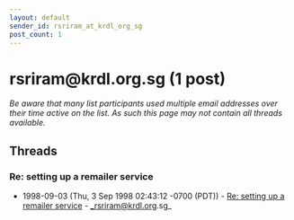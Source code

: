 ```yaml
---
layout: default
sender_id: rsriram_at_krdl_org_sg
post_count: 1
---
```


# rsriram<span>@</span>krdl.org.sg (1 post)

_Be aware that many list participants used multiple email addresses over their time active on the list. As such this page may not contain all threads available._

## Threads

### Re: setting up a remailer service
+ 1998-09-03 (Thu, 3 Sep 1998 02:43:12 -0700 (PDT)) - [Re: setting up a remailer service](/archive/1998/09/87729d87ab8409e922e6d52931c89047f282f76c95de26b00fb36dd6bcc961e2) - _rsriram@krdl.org.sg_

